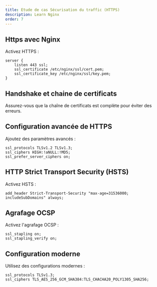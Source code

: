 ```yaml
---
title: Etude de cas Sécurisation du traffic (HTTPS)
description: Learn Nginx
order: 7
---
```


## Https avec Nginx

Activez HTTPS :
```nginx
server {
    listen 443 ssl;
    ssl_certificate /etc/nginx/ssl/cert.pem;
    ssl_certificate_key /etc/nginx/ssl/key.pem;
}
```

## Handshake et chaine de certificats

Assurez-vous que la chaîne de certificats est complète pour éviter des erreurs.

## Configuration avancée de HTTPS

Ajoutez des paramètres avancés :
```nginx
ssl_protocols TLSv1.2 TLSv1.3;
ssl_ciphers HIGH:!aNULL:!MD5;
ssl_prefer_server_ciphers on;
```

## HTTP Strict Transport Security (HSTS)

Activez HSTS :
```nginx
add_header Strict-Transport-Security "max-age=31536000; includeSubDomains" always;
```

## Agrafage OCSP

Activez l'agrafage OCSP :
```nginx
ssl_stapling on;
ssl_stapling_verify on;
```

## Configuration moderne

Utilisez des configurations modernes :
```nginx
ssl_protocols TLSv1.3;
ssl_ciphers TLS_AES_256_GCM_SHA384:TLS_CHACHA20_POLY1305_SHA256;
```



